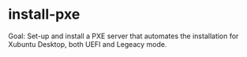 # install-pxe
Goal: Set-up and install a PXE server that automates the installation for Xubuntu Desktop, both UEFI and Legeacy mode.
